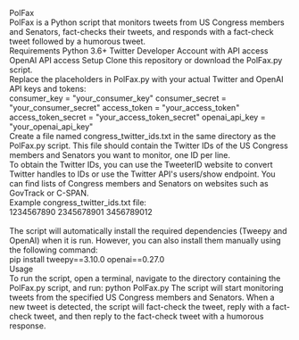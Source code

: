 PolFax<br>
PolFax is a Python script that monitors tweets from US Congress members and Senators, fact-checks their tweets, and responds with a fact-check tweet followed by a humorous tweet.
<br>
Requirements
Python 3.6+
Twitter Developer Account with API access
OpenAI API access
Setup
Clone this repository or download the PolFax.py script.
<br>
Replace the placeholders in PolFax.py with your actual Twitter and OpenAI API keys and tokens:
<br>
consumer_key = "your_consumer_key"
consumer_secret = "your_consumer_secret"
access_token = "your_access_token"
access_token_secret = "your_access_token_secret"
openai_api_key = "your_openai_api_key"
<br>
Create a file named congress_twitter_ids.txt in the same directory as the PolFax.py script. This file should contain the Twitter IDs of the US Congress members and Senators you want to monitor, one ID per line.
<br>
To obtain the Twitter IDs, you can use the TweeterID website to convert Twitter handles to IDs or use the Twitter API's users/show endpoint. You can find lists of Congress members and Senators on websites such as GovTrack or C-SPAN.
<br>
Example congress_twitter_ids.txt file:
<br>
1234567890
2345678901
3456789012
<br>
<br>
The script will automatically install the required dependencies (Tweepy and OpenAI) when it is run. However, you can also install them manually using the following command:
<br>
pip install tweepy==3.10.0 openai==0.27.0
<br>
Usage
<br>
To run the script, open a terminal, navigate to the directory containing the PolFax.py script, and run: python PolFax.py
The script will start monitoring tweets from the specified US Congress members and Senators. When a new tweet is detected, the script will fact-check the tweet, reply with a fact-check tweet, and then reply to the fact-check tweet with a humorous response.
